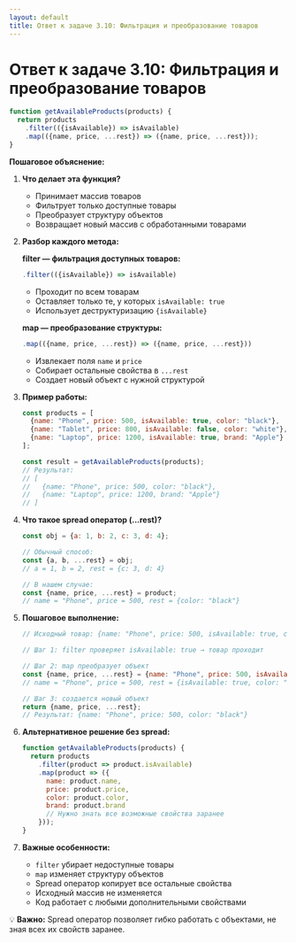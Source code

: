 ```yaml
---
layout: default
title: Ответ к задаче 3.10: Фильтрация и преобразование товаров
---
```

# Ответ к задаче 3.10: Фильтрация и преобразование товаров

```js
function getAvailableProducts(products) {
  return products
    .filter(({isAvailable}) => isAvailable)
    .map(({name, price, ...rest}) => ({name, price, ...rest}));
}
```

**Пошаговое объяснение:**

1. **Что делает эта функция?**
   - Принимает массив товаров
   - Фильтрует только доступные товары
   - Преобразует структуру объектов
   - Возвращает новый массив с обработанными товарами

2. **Разбор каждого метода:**

   **filter — фильтрация доступных товаров:**
   ```js
   .filter(({isAvailable}) => isAvailable)
   ```
   - Проходит по всем товарам
   - Оставляет только те, у которых `isAvailable: true`
   - Использует деструктуризацию `{isAvailable}`

   **map — преобразование структуры:**
   ```js
   .map(({name, price, ...rest}) => ({name, price, ...rest}))
   ```
   - Извлекает поля `name` и `price`
   - Собирает остальные свойства в `...rest`
   - Создает новый объект с нужной структурой

3. **Пример работы:**
   ```js
   const products = [
     {name: "Phone", price: 500, isAvailable: true, color: "black"},
     {name: "Tablet", price: 800, isAvailable: false, color: "white"},
     {name: "Laptop", price: 1200, isAvailable: true, brand: "Apple"}
   ];
   
   const result = getAvailableProducts(products);
   // Результат:
   // [
   //   {name: "Phone", price: 500, color: "black"},
   //   {name: "Laptop", price: 1200, brand: "Apple"}
   // ]
   ```

4. **Что такое spread оператор (...rest)?**
   ```js
   const obj = {a: 1, b: 2, c: 3, d: 4};
   
   // Обычный способ:
   const {a, b, ...rest} = obj;
   // a = 1, b = 2, rest = {c: 3, d: 4}
   
   // В нашем случае:
   const {name, price, ...rest} = product;
   // name = "Phone", price = 500, rest = {color: "black"}
   ```

5. **Пошаговое выполнение:**
   ```js
   // Исходный товар: {name: "Phone", price: 500, isAvailable: true, color: "black"}
   
   // Шаг 1: filter проверяет isAvailable: true → товар проходит
   
   // Шаг 2: map преобразует объект
   const {name, price, ...rest} = {name: "Phone", price: 500, isAvailable: true, color: "black"};
   // name = "Phone", price = 500, rest = {isAvailable: true, color: "black"}
   
   // Шаг 3: создается новый объект
   return {name, price, ...rest};
   // Результат: {name: "Phone", price: 500, color: "black"}
   ```

6. **Альтернативное решение без spread:**
   ```js
   function getAvailableProducts(products) {
     return products
       .filter(product => product.isAvailable)
       .map(product => ({
         name: product.name,
         price: product.price,
         color: product.color,
         brand: product.brand
         // Нужно знать все возможные свойства заранее
       }));
   }
   ```

7. **Важные особенности:**
   - `filter` убирает недоступные товары
   - `map` изменяет структуру объектов
   - Spread оператор копирует все остальные свойства
   - Исходный массив не изменяется
   - Код работает с любыми дополнительными свойствами

💡 **Важно:** Spread оператор позволяет гибко работать с объектами, не зная всех их свойств заранее. 